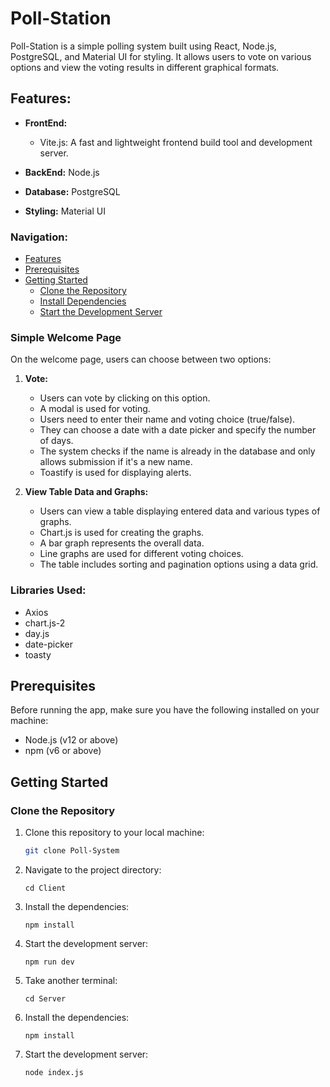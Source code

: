 # Poll-Station

Poll-Station is a simple polling system built using React, Node.js, PostgreSQL, and Material UI for styling. It allows users to vote on various options and view the voting results in different graphical formats.

## Features:
- **FrontEnd:**
  - Vite.js: A fast and lightweight frontend build tool and development server.
  
- **BackEnd:** Node.js
  
- **Database:** PostgreSQL
  
- **Styling:** Material UI

### Navigation:

- [Features](#features)
- [Prerequisites](#prerequisites)
- [Getting Started](#getting-started)
  - [Clone the Repository](#clone-the-repository)
  - [Install Dependencies](#install-dependencies)
  - [Start the Development Server](#start-the-development-server)

### Simple Welcome Page

On the welcome page, users can choose between two options:

1. **Vote:**
   - Users can vote by clicking on this option.
   - A modal is used for voting.
   - Users need to enter their name and voting choice (true/false).
   - They can choose a date with a date picker and specify the number of days.
   - The system checks if the name is already in the database and only allows submission if it's a new name.
   - Toastify is used for displaying alerts.

2. **View Table Data and Graphs:**
   - Users can view a table displaying entered data and various types of graphs.
   - Chart.js is used for creating the graphs.
   - A bar graph represents the overall data.
   - Line graphs are used for different voting choices.
   - The table includes sorting and pagination options using a data grid.

### Libraries Used:
- Axios
- chart.js-2
- day.js
- date-picker
- toasty

## Prerequisites

Before running the app, make sure you have the following installed on your machine:

- Node.js (v12 or above)
- npm (v6 or above)

## Getting Started

### Clone the Repository

1. Clone this repository to your local machine:

   ```bash
   git clone Poll-System


3. Navigate to the project directory:

       cd Client


3. Install the dependencies:

       npm install

4. Start the development server:

       npm run dev

5. Take another terminal:

       cd Server

6. Install the dependencies:

       npm install

7. Start the development server:

       node index.js
